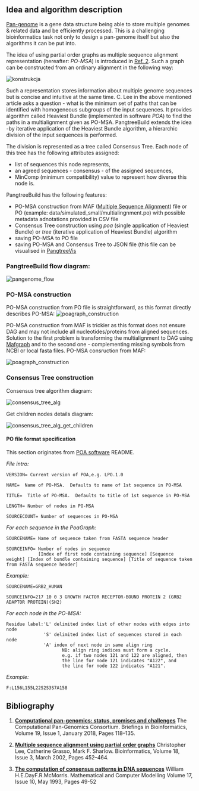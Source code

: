 ## Idea and algorithm description
[Pan-genome](https://en.wikipedia.org/wiki/Pan-genome) is a gene data structure being able to store multiple genomes & related data and be efficiently processed. This is a challenging bioinformatics task not only to design a pan-genome itself but also the algorithms it can be put into.

The idea of using partial order graphs as multiple sequence alignment representation (hereafter: *PO-MSA*) is introduced in [Ref. 2](https://doi.org/10.1093/bioinformatics/18.3.452). Such a graph can be constructed from an ordinary alignment in the following way:

![konstrukcja](docs/images/Poagraph.png "PO-MSA construction")

Such a representation stores information about multiple genome sequences but is concise and intuitive at the same time. C. Lee in the above mentioned article asks a question - what is the minimum set of paths that can be identified with homogeneous subgroups of the input sequences. It provides algorithm called Heaviest Bundle (implemented in software *POA*) to find the paths in a multialignment given as PO-MSA. PangtreeBuild extends the idea -by iterative application of the Heaviest Bundle algorithm, a hierarchic division of the input sequences is performed.

The division is represented as a tree called Consensus Tree. Each node of this tree has the following attributes assigned:
- list of sequences this node represents,
- an agreed sequences - consensus - of the assigned sequences,
- MinComp (minimum compatibility) value to represent how diverse this node is.


PangtreeBuild has the following features:
- PO-MSA construction from MAF ([Multiple Sequence Alignment](https://genome.ucsc.edu/FAQ/FAQformat.html#format5)) file or PO (example: data/simulated_small/multialingnment.po) with possible metadata adnotations provided in CSV file
- Consensus Tree construction using *poa* (single application of Heaviest Bundle) or *tree* (iterative application of Heaviest Bundle) algorithm
- saving PO-MSA to PO file
- saving PO-MSA and Consensus Tree to JSON file (this file can be visualised in [PangtreeVis](https://github.com/meoke/pangtreevis)


### PangtreeBuild flow diagram:
![pangenome_flow](docs/block_diagrams/Program.png "Pangenome flow")

### PO-MSA construction
PO-MSA construction from PO file is straightforward, as this format directly describes PO-MSA:
![poagraph_construction](docs/block_diagrams/Build_poagraph_from_po.png "Poagraph construction from po")

PO-MSA construction from MAF is trickier as this format does not ensure DAG and may not include all nucleotides/proteins from aligned sequences. Solution to the first problem is transforming the multialignment to DAG using [Mafgraph](https://github.com/anialisiecka/Mafgraph) and to the second one - complementing missing symbols from NCBI or local fasta files. PO-MSA consruction from MAF:

![poagraph_construction](docs/block_diagrams/Build_poagraph_from_maf.png "Poagraph construction from maf")

### Consensus Tree construction

Consensus tree algorithm diagram:

![consensus_tree_alg](docs/block_diagrams/Generate_consensus_tree.png "Consensus tree algorithm diagram")

Get children nodes details diagram:

![consensus_tree_alg_get_children](docs/block_diagrams/Generate_consensus_get_children_nodes.png "Get children nodes details diagram")

#### PO file format specification
This section originates from [POA software](https://sourceforge.net/projects/poamsa/) README.

_File intro:_
```
VERSION= Current version of POA,e.g. LPO.1.0

NAME=  Name of PO-MSA.  Defaults to name of 1st sequence in PO-MSA

TITLE=  Title of PO-MSA.  Defaults to title of 1st sequence in PO-MSA

LENGTH= Number of nodes in PO-MSA

SOURCECOUNT= Number of sequences in PO-MSA
```
_For each sequence in the PoaGraph:_
```
SOURCENAME= Name of sequence taken from FASTA sequence header

SOURCEINFO= Number of nodes in sequence 
            [Index of first node containing sequence] [Sequence weight] [Index of bundle containing sequence] [Title of sequence taken from FASTA sequence header]
```
_Example:_
```
SOURCENAME=GRB2_HUMAN

SOURCEINFO=217 10 0 3 GROWTH FACTOR RECEPTOR-BOUND PROTEIN 2 (GRB2 ADAPTOR PROTEIN)(SH2)
```
_For each node in the PO-MSA:_
```
Residue label:'L' delimited index list of other nodes with edges into node
              'S' delimited index list of sequences stored in each node
              'A' index of next node in same align ring
                     NB: align ring indices must form a cycle.
                     e.g. if two nodes 121 and 122 are aligned, then 
                     the line for node 121 indicates "A122", and
                     the line for node 122 indicates "A121".
``` 
_Example:_
```
F:L156L155L22S2S3S7A158
```

## Bibliography
1. [**Computational pan-genomics: status, promises and challenges**](https://doi.org/10.1093/bib/bbw089) 
The Computational Pan-Genomics Consortium. Briefings in Bioinformatics, Volume 19, Issue 1, January 2018, Pages 118–135.

2. [**Multiple sequence alignment using partial order graphs**](https://doi.org/10.1093/bioinformatics/18.3.452) Christopher Lee,  Catherine Grasso,  Mark F. Sharlow.
Bioinformatics, Volume 18, Issue 3, March 2002, Pages 452–464.

3. [**The computation of consensus patterns in DNA sequences**](https://doi.org/10.1016/0895-7177(93)90117-H) William H.E.DayF.R.McMorris. Mathematical and Computer Modelling
Volume 17, Issue 10, May 1993, Pages 49-52

                        
